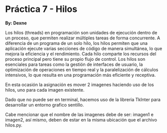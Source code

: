 # Práctica 7 - Hilos

**By: Dexne**

Los hilos (threads) en programación son unidades de ejecución dentro de un proceso, que permiten realizar múltiples tareas de forma concurrente. A diferencia de un programa de un solo hilo, los hilos permiten que una aplicación ejecute varias secciones de código de manera simultánea, lo que mejora la eficiencia y el rendimiento. Cada hilo comparte los recursos del proceso principal pero tiene su propio flujo de control. Los hilos son esenciales para tareas como la gestión de interfaces de usuario, la optimización de operaciones en tiempo real y la paralelización de cálculos intensivos, lo que resulta en una programación más eficiente y receptiva.

En esta ocasión la asignación es mover 2 imagenes haciendo uso de los hilos, uno para cada imagen existente.

Dado que no puede ser en terminal, hacemos uso de la libreria TkInter para desarrollar un entorno grafico sentillo.

Cabe mencionar que el nombre de las imagenes debe de ser: imagen1 e imagen2, así mismo, deben de estar en la misma ubicación
que el archivo hilos.py.

